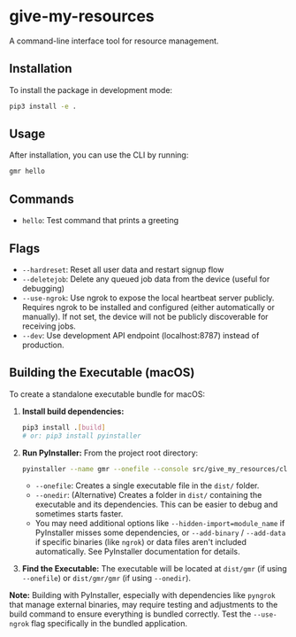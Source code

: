 # give-my-resources

A command-line interface tool for resource management.

## Installation

To install the package in development mode:

```bash
pip3 install -e .
```

## Usage

After installation, you can use the CLI by running:

```bash
gmr hello
```

## Commands

- `hello`: Test command that prints a greeting

## Flags

- `--hardreset`: Reset all user data and restart signup flow
- `--deletejob`: Delete any queued job data from the device (useful for debugging)
- `--use-ngrok`: Use ngrok to expose the local heartbeat server publicly. Requires ngrok to be installed and configured (either automatically or manually). If not set, the device will not be publicly discoverable for receiving jobs.
- `--dev`: Use development API endpoint (localhost:8787) instead of production.

## Building the Executable (macOS)

To create a standalone executable bundle for macOS:

1.  **Install build dependencies:**
    ```bash
    pip3 install .[build]
    # or: pip3 install pyinstaller
    ```

2.  **Run PyInstaller:**
    From the project root directory:
    ```bash
    pyinstaller --name gmr --onefile --console src/give_my_resources/cli.py
    ```
    *   `--onefile`: Creates a single executable file in the `dist/` folder.
    *   `--onedir`: (Alternative) Creates a folder in `dist/` containing the executable and its dependencies. This can be easier to debug and sometimes starts faster.
    *   You may need additional options like `--hidden-import=module_name` if PyInstaller misses some dependencies, or `--add-binary` / `--add-data` if specific binaries (like `ngrok`) or data files aren't included automatically. See PyInstaller documentation for details.

3.  **Find the Executable:**
    The executable will be located at `dist/gmr` (if using `--onefile`) or `dist/gmr/gmr` (if using `--onedir`).

**Note:** Building with PyInstaller, especially with dependencies like `pyngrok` that manage external binaries, may require testing and adjustments to the build command to ensure everything is bundled correctly. Test the `--use-ngrok` flag specifically in the bundled application.